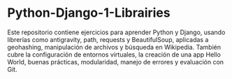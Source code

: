 # Python-Django-1-Librairies

Este repositorio contiene ejercicios para aprender Python y Django, usando librerías como antigravity, path, requests y BeautifulSoup, aplicadas a geohashing, manipulación de archivos y búsqueda en Wikipedia. También cubre la configuración de entornos virtuales, la creación de una app Hello World, buenas prácticas, modularidad, manejo de errores y evaluación con Git.
